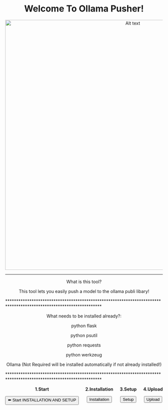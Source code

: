 <div align="center">
  <h1>Welcome To Ollama Pusher!</h1>
  <img src="https://raw.githubusercontent.com/dronerazzo/ollama-pusher/refs/heads/main/templates/ollama-pusher.webp" alt="Alt text" width="800">
</div>

*******************************************************************************************************************
<div align="center">

What is this tool?

This tool lets you easily push a model to the ollama publi libary!

</div>
*******************************************************************************************************************
<div align="center">

What needs to be installed already?:

python flask

python psutil

python requests

python werkzeug

Ollama (Not Required will be installed automatically if not already installed!)

</div>
*******************************************************************************************************************

<div align="center" style="display: flex; justify-content: space-between;">
  <div style="text-align: center;">
    <p><strong>1.Start</strong></p>
    <a href="https://github.com/dronerazzo/ollama-pusher/blob/main/README-INSTALLATION.MD"><button>⬅️ Start INSTALLATION AND SETUP</button></a>
  </div>
  <div style="text-align: center;">
    <p><strong>2.Installation</strong></p>
    <a href="https://github.com/dronerazzo/ollama-pusher/blob/main/README-INSTALLATION.MD"><button>Installation</button></a>
  </div>
  <div style="text-align: center;">
    <p><strong>3.Setup</strong></p>
    <a href="https://github.com/dronerazzo/ollama-pusher/blob/main/README-SETUP.MD"><button>Setup</button></a>
  </div>
  <div style="text-align: center;">
    <p><strong>4.Upload</strong></p>
    <a href="https://github.com/dronerazzo/ollama-pusher/blob/main/README-UPLOAD.MD"><button>Upload</button></a>
  </div>
</div>
